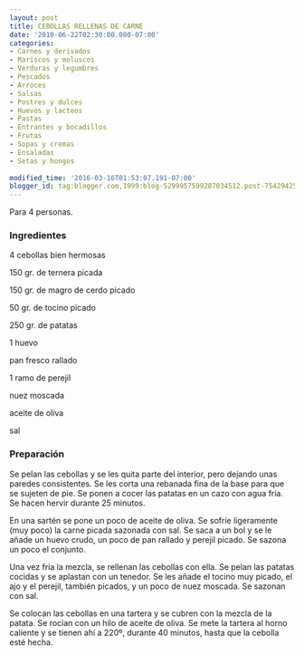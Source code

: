 ```yaml
---
layout: post
title: CEBOLLAS RELLENAS DE CARNE
date: '2010-06-22T02:30:00.000-07:00'
categories:
- Carnes y derivados
- Mariscos y moluscos
- Verduras y legumbres
- Pescados
- Arroces
- Salsas
- Postres y dulces
- Huevos y lacteos
- Pastas
- Entrantes y bocadillos
- Frutas
- Sopas y cremas
- Ensaladas
- Setas y hongos
 
modified_time: '2016-03-16T01:53:07.191-07:00'
blogger_id: tag:blogger.com,1999:blog-5299957599287034512.post-7542942526862464762
---
```


Para 4 personas.

<h3>Ingredientes</h3>

4 cebollas bien hermosas

150 gr. de ternera picada

150 gr. de magro de cerdo picado

50 gr. de tocino picado

250 gr. de patatas

1 huevo

pan fresco rallado

1 ramo de perejil

nuez moscada

aceite de oliva

sal

<h3>Preparación</h3>

Se pelan las cebollas y se les quita parte del interior, pero dejando unas paredes consistentes. Se les corta una rebanada fina de la base para que se sujeten de pie. Se ponen a cocer las patatas en un cazo con agua fría. Se hacen hervir durante 25 minutos.

En una sartén se pone un poco de aceite de oliva. Se sofríe ligeramente (muy poco) la carne picada sazonada con sal. Se saca a un bol y se le añade un huevo crudo, un poco de pan rallado y perejil picado. Se sazona un poco el conjunto.

Una vez fría la mezcla, se rellenan las cebollas con ella. Se pelan las patatas cocidas y se aplastan con un tenedor. Se les añade el tocino muy picado, el ajo y el perejil, también picados, y un poco de nuez moscada. Se sazonan con sal.

Se colocan las cebollas en una tartera y se cubren con la mezcla de la patata. Se rocían con un hilo de aceite de oliva. Se mete la tartera al horno caliente y se tienen ahí a 220&ordm;, durante 40 minutos, hasta que la cebolla esté hecha.

